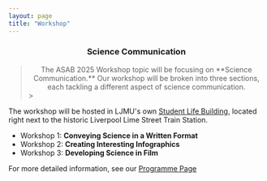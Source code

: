 ```yaml
---
layout: page
title: "Workshop"
---
```


### <center>Science Communication</center>
><center>The ASAB 2025 Workshop topic will be focusing on **Science Communication.** Our workshop will be broken into three sections, each tackling a different aspect of science communication.</center>>

The workshop will be hosted in LJMU's own [Student Life Building](https://maps.app.goo.gl/8DWsNPFvSQrHEdg97), located right next to the historic Liverpool Lime Street Train Station.

* Workshop 1: **Conveying Science in a Written Format**
* Workshop 2: **Creating Interesting Infographics**
* Workshop 3: **Developing Science in Film**  

For more detailed information, see our [Programme Page](https://ASABSpring2025.github.io/Programme/)
